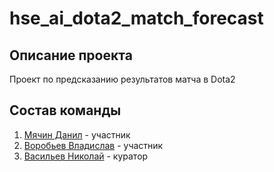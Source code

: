 # hse_ai_dota2_match_forecast
## Описание проекта
Проект по предсказанию результатов матча в Dota2

## Состав команды
1. [Мячин Данил](https://t.me/math_hse_boy) - участник
2. [Воробьев Владислав](https://t.me/vrvorobyev) - участник
3. [Васильев Николай](https://t.me/nnvasilevkk) - куратор
